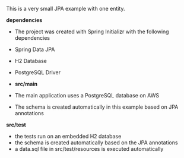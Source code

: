 This is a very small JPA example with one entity.

**dependencies**

- The project was created with Spring Initializr with the following dependencies
- Spring Data JPA
- H2 Database
- PostgreSQL Driver
- 
  **src/main**

- The main application uses a PostgreSQL database on AWS
- The schema is created automatically in this example based on JPA annotations

**src/test**

- the tests run on an embedded H2 database
- the schema is created automatically based on the JPA annotations
- a data.sql file in src/test/resources is executed automatically
